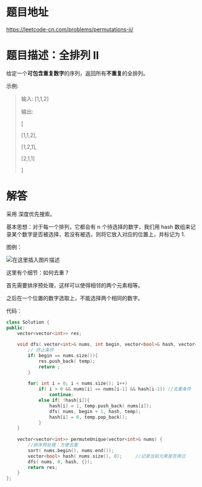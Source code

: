 # 题目地址

https://leetcode-cn.com/problems/permutations-ii/

# 题目描述：全排列 II

给定一个**可包含重复数字**的序列，返回所有**不重复**的全排列。

示例:
>输入: [1,1,2]
>
>输出:
>
>[
>
>  [1,1,2],
>  
>  [1,2,1],
>  
>  [2,1,1]
>  
>]


# 解答
采用 深度优先搜索。

基本思想：对于每一个排列，它都会有 n 个待选择的数字，我们用 hash 数组来记录某个数字是否被选择，若没有被选，则将它放入对应的位置上，并标记为 1.

图例：

![在这里插入图片描述](https://img-blog.csdnimg.cn/20190918211308815.png?)

这里有个细节：如何去重？

首先需要排序预处理，这样可以使得相邻的两个元素相等。

之后在一个位置的数字选取上，不能选择两个相同的数字。


代码：
```cpp
class Solution {
public:
    vector<vector<int>> res;
    
    void dfs( vector<int>& nums, int begin, vector<bool>& hash, vector<int> temp){
        // 终止条件
        if( begin == nums.size()){
            res.push_back( temp);
            return ;
        }
        
        for( int i = 0; i < nums.size(); i++)
            if( i > 0 && nums[i] == nums[i-1] && hash[i-1]) //去重条件
                continue;
            else if( !hash[i]){
                hash[i] = 1, temp.push_back( nums[i]);
                dfs( nums, begin + 1, hash, temp);
                hash[i] = 0, temp.pop_back();
            }
    }
        
    vector<vector<int>> permuteUnique(vector<int>& nums) {
        //排序预处理：方便去重
        sort( nums.begin(), nums.end());
        vector<bool> hash( nums.size(), 0);     //记录当前元素是否用过
        dfs( nums, 0, hash, {});
        return res;
    }
};
```
